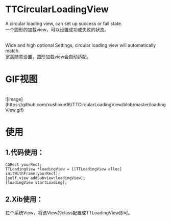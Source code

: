 # TTCircularLoadingView

A circular loading view, can set up success or fail state.<br>
一个圆形的加载view，可以设置成功或失败的状态。<br><br>

Wide and high optional Settings, circular loading view will automatically match.<br>
宽高随意设置，圆形加载view会自动适配。


# GIF视图
<br>
![image](https://github.com/xushixun16/TTCircularLoadingView/blob/master/loadingView.gif)

# 使用
## 1.代码使用：
```
CGRect yourRect;
TTLoadingView *loadingView = [[TTLoadingView alloc] initWithFrame:yourRect];
[self.view addSubview:loadingView];
[loadingView startLoading];
```

## 2.Xib使用：
拉个系统View，将该View的class配置成TTLoadingView即可。
